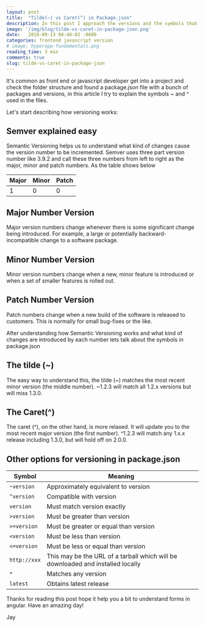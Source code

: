 ```yaml
---
layout: post
title:  "Tilde(~) vs Caret(^) in Package.json"
description: In this post I approach the versions and the symbols that helps to describe the version used in package.json file  
image: '/img/blog/tilde-vs-caret-in-package-json.png'
date:   2018-09-13 08:46:02 -0600
categories: frontend javascript version 
# image: hyperapp-fundamentals.png
reading_time: 3 min
comments: true
slug: tilde-vs-caret-in-package-json
---
```

It's common as front end or javascript developer get into a project and check the folder structure and found a package.json file with a bunch of packages and versions,  in this article I try to explain the symbols ~ and ^ used in the files.

Let's start describing how versioning works:

## Semver explained easy
 
 Semantic Versioning helps us to understand what kind of changes cause the version number to be incremented. Semver uses three part version number like 3.9.2 and call these three numbers from left to right as the major, minor and patch numbers. As the table shows below


| Major | Minor | Patch |
|-------|-------|-------|
| 1     | 0     | 0     |


## Major Number Version

Major version numbers change whenever there is some significant change being introduced. For example, a large or potentially backward-incompatible change to a software package.

## Minor Number Version

Minor version numbers change when a new, minor feature is introduced or when a set of smaller features is rolled out.

## Patch Number Version

Patch numbers change when a new build of the software is released to customers. This is normally for small bug-fixes or the like.

After understanding how Semantic Versioning works and what kind of changes are introduced by each number lets talk about the symbols in package.json

## The tilde (~)

The easy way to understand this, the tilde (~) matches the most recent minor version (the middle number). ~1.2.3 will match all 1.2.x versions but will miss 1.3.0.

## The Caret(^)
 
The caret (^), on the other hand, is more relaxed. It will update you to the most recent major version (the first number). ^1.2.3 will match any 1.x.x release including 1.3.0, but will hold off on 2.0.0.

## Other options for versioning in package.json

| Symbol                | Meaning                                                                         |
|-----------------------|---------------------------------------------------------------------------------|
| `~version`            | Approximately equivalent to version                                             |
| `^version`            | Compatible with version                                                         |
| `version`               | Must match version exactly                                                      |
| `>version`              | Must be greater than version                                                    |
| `>=version`             | Must be greater or equal than version                                           |
| `<version`              | Must be less than version                                                       |
| `<=version`             | Must be less or equal than version                                              |
| `http://xxx` | This may be the URL of a tarball which will be downloaded and installed locally |
| `*`                     | Matches any version                                                             |
| `latest`                | Obtains latest release                                                          |

Thanks for reading this post hope it help you a bit to understand forms in angular. Have an amazing day!


Jay
